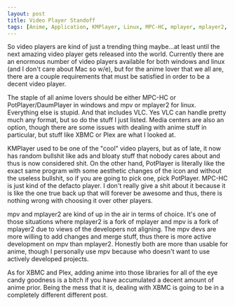 ```yaml
---
layout: post
title: Video Player Standoff
tags: [Anime, Application, KMPlayer, Linux, MPC-HC, mplayer, mplayer2, mpv, Player, PotPlayer, Video, Windows]
---
```

So video players are kind of just a trending thing maybe...at least until the next amazing video player gets released into the world. Currently there are an enormous number of video players available for both windows and linux (and I don't care about Mac so w/e), but for the anime lover that we all are, there are a couple requirements that must be satisfied in order to be a decent video player.

The staple of all anime lovers should be either MPC-HC or PotPlayer/DaumPlayer in windows and mpv or mplayer2 for linux. Everything else is stupid. And that includes VLC. Yes VLC can handle pretty much any format, but so do the stuff I just listed. Media centers are also an option, though there are some issues with dealing with anime stuff in particular, but stuff like XBMC or Plex are what I looked at.

KMPlayer used to be one of the "cool" video players, but as of late, it now has random bullshit like ads and bloaty stuff that nobody cares about and thus is now considered shit. On the other hand, PotPlayer is literally like the exact same program with some aesthetic changes of the icon and without the useless bullshit, so if you are going to pick one, pick PotPlayer.
MPC-HC is just kind of the defacto player. I don't really give a shit about it because it is like the one true back up that will forever be awesome and thus, there is nothing wrong with choosing it over other players.

mpv and mplayer2 are kind of up in the air in terms of choice. It's one of those situations where mplayer2 is a fork of mplayer and mpv is a fork of mplayer2 due to views of the developers not aligning. The mpv devs are more willing to add changes and merge stuff, thus there is more active development on mpv than mplayer2. Honestly both are more than usable for anime, though I personally use mpv because who doesn't want to use actively developed projects.

As for XBMC and Plex, adding anime into those libraries for all of the eye candy goodness is a bitch if you have accumulated a decent amount of anime prior. Being the mess that it is, dealing with XBMC is going to be in a completely different different post.
